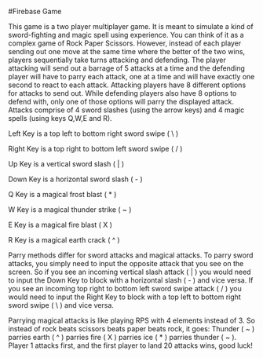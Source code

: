 #Firebase Game

This game is a two player multiplayer game. It is meant to simulate a kind of sword-fighting and magic spell using experience. You can think of it as a complex game of Rock Paper Scissors. However, instead of each player sending out one move at the same time where the better of the two wins, players sequentially take turns attacking and defending. The player attacking will send out a barrage of 5 attacks at a time and the defending player will have to parry each attack, one at a time and will have exactly one second to react to each attack.  Attacking players have 8 different options for attacks to send out. While defending players also have 8 options to defend with, only one of those options will parry the displayed attack. Attacks comprise of 4 sword slashes (using the arrow keys) and 4 magic spells (using keys Q,W,E and R).

Left Key is a top left to bottom right sword swipe ( \ )

Right Key is a top right to bottom left sword swipe ( / )

Up Key is a vertical sword slash ( | )

Down Key is a horizontal sword slash ( - )

Q Key is a magical frost blast ( * )

W Key is a magical thunder strike ( ~ )

E Key is a magical fire blast ( X )

R Key is a magical earth crack ( ^ )

Parry methods differ for sword attacks and magical attacks. To parry sword attacks, you simply need to input the opposite attack that you see on the screen. So if you see an incoming vertical slash attack ( | ) you would need to input the Down Key to block with a horizontal slash ( - ) and vice versa. If you see an incoming top right to bottom left sword swipe attack ( / ) you would need to input the Right Key to block with a top left to bottom right sword swipe ( \ ) and vice versa.

Parrying magical attacks is like playing RPS with 4 elements instead of 3.  So instead of rock beats scissors beats paper beats rock, it goes: Thunder ( ~ ) parries earth ( ^ ) parries fire ( X ) parries ice ( * ) parries thunder ( ~ ).  Player 1 attacks first, and the first player to land 20 attacks wins, good luck!